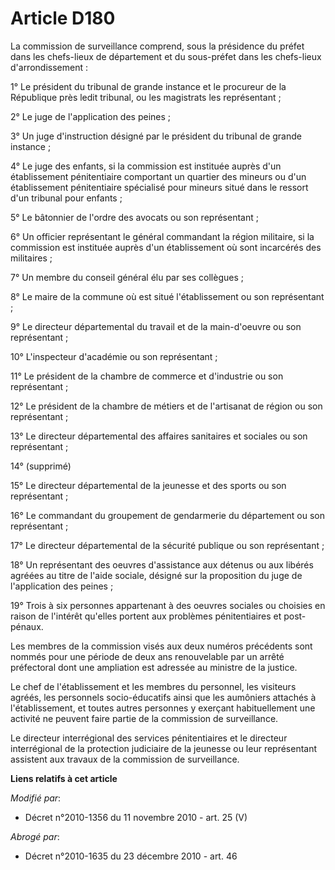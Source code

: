 # Article D180

La commission de surveillance comprend, sous la présidence du préfet dans les chefs-lieux de département et du sous-préfet
dans les chefs-lieux d'arrondissement : 

1° Le président du tribunal de grande instance et le procureur de la République près ledit tribunal, ou les magistrats les
représentant ; 

2° Le juge de l'application des peines ; 

3° Un juge d'instruction désigné par le président du tribunal de grande instance ; 

4° Le juge des enfants, si la commission est instituée auprès d'un établissement pénitentiaire comportant un quartier des
mineurs ou d'un établissement pénitentiaire spécialisé pour mineurs situé dans le ressort d'un tribunal pour enfants ; 

5° Le bâtonnier de l'ordre des avocats ou son représentant ; 

6° Un officier représentant le général commandant la région militaire, si la commission est instituée auprès d'un
établissement où sont incarcérés des militaires ; 

7° Un membre du conseil général élu par ses collègues ; 

8° Le maire de la commune où est situé l'établissement ou son représentant ; 

9° Le directeur départemental du travail et de la main-d'oeuvre ou son représentant ; 

10° L'inspecteur d'académie ou son représentant ; 

11° Le président de la chambre de commerce et d'industrie ou son représentant ; 

12° Le président de la       chambre de métiers et de l'artisanat de région  ou son représentant ; 

13° Le directeur départemental des affaires sanitaires et sociales ou son représentant ; 

14° (supprimé) 

15° Le directeur départemental de la jeunesse et des sports ou son représentant ; 

16° Le commandant du groupement de gendarmerie du département ou son représentant ; 

17° Le directeur départemental de la sécurité publique ou son représentant ; 

18° Un représentant des oeuvres d'assistance aux détenus ou aux libérés agréées au titre de l'aide sociale, désigné sur la
proposition du juge de l'application des peines ; 

19° Trois à six personnes appartenant à des oeuvres sociales ou choisies en raison de l'intérêt qu'elles portent aux
problèmes pénitentiaires et post-pénaux. 

Les membres de la commission visés aux deux numéros précédents sont nommés pour une période de deux ans renouvelable par un
arrêté préfectoral dont une ampliation est adressée au ministre de la justice. 

Le chef de l'établissement et les membres du personnel, les visiteurs agréés, les personnels socio-éducatifs ainsi que les
aumôniers attachés à l'établissement, et toutes autres personnes y exerçant habituellement une activité ne peuvent faire
partie de la commission de surveillance. 

Le directeur interrégional des services pénitentiaires et le directeur interrégional de la protection judiciaire de la
jeunesse ou leur représentant assistent aux travaux de la commission de surveillance.

**Liens relatifs à cet article**

_Modifié par_:

  - Décret n°2010-1356 du 11 novembre 2010 - art. 25 (V)

_Abrogé par_:

  - Décret n°2010-1635 du 23 décembre 2010 - art. 46

